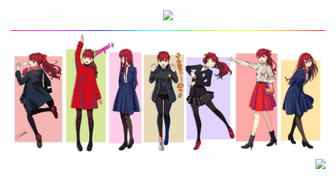 <div align="center">
    <img src="https://readme-typing-svg.demolab.com?font=Jokerman&size=30&duration=3000&pause=1000&color=EA248E&center=true&vCenter=true&width=700&lines=Embrace+Persona+5+Royal;And+True+Power+will+be+Yours" />
</div>

<div align="center">
  <img src="rainbow.gif" />
</div>

<div align="center">
  <img src="senpai.jpg" />
</div>

<div align="right">
  <img src="https://komarev.com/ghpvc/?username=NokiaX300" />
</div>

